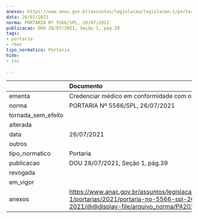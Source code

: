 ```yaml
---
anexos: https://www.anac.gov.br/assuntos/legislacao/legislacao-1/portarias/2021/portaria-no-5566-spl-26-07-2021/@@display-file/arquivo_norma/PA2021-5566.pdf
data: 26/07/2021
norma: PORTARIA Nº 5566/SPL, 26/07/2021
publicacao: DOU 28/07/2021, Seção 1, pág.39
tags:
- portaria
- rbac
tipo_normatico: Portaria
hide: 
- toc 
 
---
```


|                    | Documento                                                                                                                                            |
|:-------------------|:-----------------------------------------------------------------------------------------------------------------------------------------------------|
| ementa             | Credenciar médico em conformidade com o RBAC nº 67.                                                                                                  |
| norma              | PORTARIA Nº 5566/SPL, 26/07/2021                                                                                                                     |
| tornada_sem_efeito |                                                                                                                                                      |
| alterada           |                                                                                                                                                      |
| data               | 26/07/2021                                                                                                                                           |
| outros             |                                                                                                                                                      |
| tipo_normatico     | Portaria                                                                                                                                             |
| publicacao         | DOU 28/07/2021, Seção 1, pág.39                                                                                                                      |
| revogada           |                                                                                                                                                      |
| em_vigor           |                                                                                                                                                      |
| anexos             | https://www.anac.gov.br/assuntos/legislacao/legislacao-1/portarias/2021/portaria-no-5566-spl-26-07-2021/@@display-file/arquivo_norma/PA2021-5566.pdf |